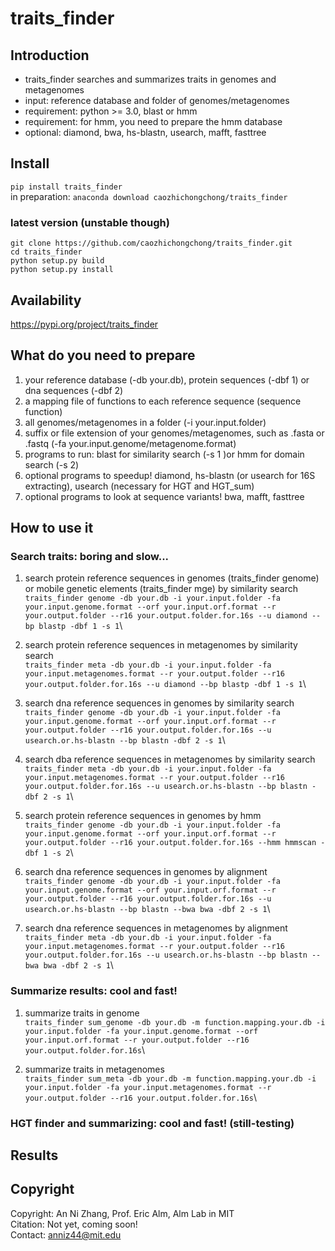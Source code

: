 # traits_finder
## Introduction
* traits_finder searches and summarizes traits in genomes and metagenomes
* input: reference database and folder of genomes/metagenomes
* requirement: python >= 3.0, blast or hmm
* requirement: for hmm, you need to prepare the hmm database
* optional: diamond, bwa, hs-blastn, usearch, mafft, fasttree

## Install
`pip install traits_finder`\
in preparation: `anaconda download caozhichongchong/traits_finder`
### latest version (unstable though)
`git clone https://github.com/caozhichongchong/traits_finder.git `\
`cd traits_finder`\
`python setup.py build`\
`python setup.py install`

## Availability

https://pypi.org/project/traits_finder

## What do you need to prepare
1. your reference database (-db your.db), protein sequences (-dbf 1) or dna sequences (-dbf 2)
2. a mapping file of functions to each reference sequence (sequence	function)
3. all genomes/metagenomes in a folder (-i your.input.folder)
4. suffix or file extension of your genomes/metagenomes, such as .fasta or .fastq (-fa your.input.genome/metagenome.format)
5. programs to run: blast for similarity search (-s 1 )or hmm for domain search (-s 2)
6. optional programs to speedup! diamond, hs-blastn (or usearch for 16S extracting), usearch (necessary for HGT and HGT_sum)
7. optional programs to look at sequence variants! bwa, mafft, fasttree

## How to use it
### Search traits: boring and slow...
1. search protein reference sequences in genomes (traits_finder genome) or mobile genetic elements (traits_finder mge) by similarity search\
`traits_finder genome -db your.db -i your.input.folder -fa your.input.genome.format --orf your.input.orf.format --r your.output.folder --r16 your.output.folder.for.16s --u diamond --bp blastp -dbf 1 -s 1`\

2. search protein reference sequences in metagenomes by similarity search\
`traits_finder meta -db your.db -i your.input.folder -fa your.input.metagenomes.format --r your.output.folder --r16 your.output.folder.for.16s --u diamond --bp blastp -dbf 1 -s 1`\

3. search dna reference sequences in genomes by similarity search\
`traits_finder genome -db your.db -i your.input.folder -fa your.input.genome.format --orf your.input.orf.format --r your.output.folder --r16 your.output.folder.for.16s --u usearch.or.hs-blastn --bp blastn -dbf 2 -s 1`\

4. search dba reference sequences in metagenomes by similarity search\
`traits_finder meta -db your.db -i your.input.folder -fa your.input.metagenomes.format --r your.output.folder --r16 your.output.folder.for.16s --u usearch.or.hs-blastn --bp blastn -dbf 2 -s 1`\

5. search protein reference sequences in genomes by hmm\
`traits_finder genome -db your.db -i your.input.folder -fa your.input.genome.format --orf your.input.orf.format --r your.output.folder --r16 your.output.folder.for.16s --hmm hmmscan -dbf 1 -s 2`\

6. search dna reference sequences in genomes by alignment\
`traits_finder genome -db your.db -i your.input.folder -fa your.input.genome.format --orf your.input.orf.format --r your.output.folder --r16 your.output.folder.for.16s --u usearch.or.hs-blastn --bp blastn --bwa bwa -dbf 2 -s 1`\

7. search dna reference sequences in metagenomes by alignment\
`traits_finder meta -db your.db -i your.input.folder -fa your.input.metagenomes.format --r your.output.folder --r16 your.output.folder.for.16s --u usearch.or.hs-blastn --bp blastn --bwa bwa -dbf 2 -s 1`\

### Summarize results: cool and fast!
1. summarize traits in genome\
`traits_finder sum_genome -db your.db -m function.mapping.your.db -i your.input.folder -fa your.input.genome.format --orf your.input.orf.format --r your.output.folder --r16 your.output.folder.for.16s`\

2. summarize traits in metagenomes\
`traits_finder sum_meta -db your.db -m function.mapping.your.db -i your.input.folder -fa your.input.metagenomes.format --r your.output.folder --r16 your.output.folder.for.16s`\

### HGT finder and summarizing: cool and fast! (still-testing)

## Results

## Copyright
Copyright: An Ni Zhang, Prof. Eric Alm, Alm Lab in MIT\
Citation: Not yet, coming soon!\
Contact: anniz44@mit.edu

